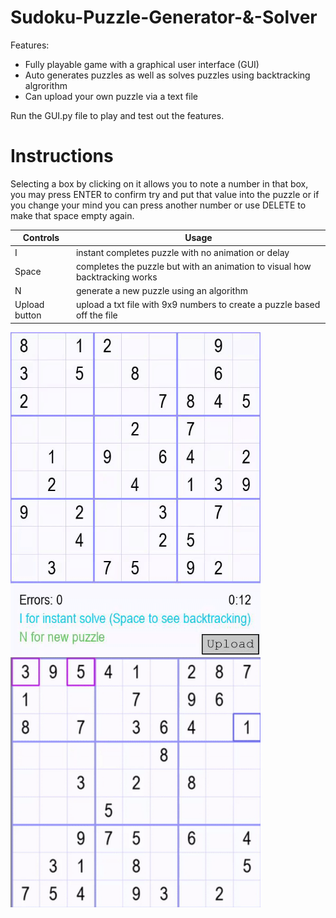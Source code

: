 # Sudoku-Puzzle-Generator-&-Solver

Features:
- Fully playable game with a graphical user interface (GUI) 
- Auto generates puzzles as well as solves puzzles using backtracking algrorithm
- Can upload your own puzzle via a text file


Run the GUI.py file to play and test out the features. 

# Instructions
Selecting a box by clicking on it allows you to note a number in that box, you may press ENTER to confirm try and put that value into the puzzle or if you change your mind you can press another number or use DELETE to make that space empty again.

| Controls | Usage |
| ------ | ------ |
| I | instant completes puzzle with no animation or delay |
| Space | completes the puzzle but with an animation to visual how backtracking works |
| N | generate a new puzzle using an algorithm |
| Upload button | upload a txt file with 9x9 numbers to create a puzzle based off the file

<div style="float: left;">
<img src="images/gameplay.gif" width="400"/>
<img src="images/backtrackVisual.gif" width="400"/>
</div>


  

